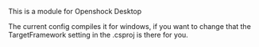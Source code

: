 This is a module for Openshock Desktop

The current config compiles it for windows, if you want to change that the TargetFramework setting in the .csproj is there for you.
